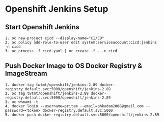 # Openshift Jenkins Setup

## Start Openshift Jenkins

    1. oc new-project cicd --display-name="CI/CD"
    2. oc policy add-role-to-user edit system:serviceaccount:cicd:jenkins -n cicd
    3. oc process -f cicd.yaml | oc create -f - -n cicd

## Push Docker Image to OS Docker Registry & ImageStream

    1. docker tag twtmt/openshift/jenkins-2.89 docker-registry.default.svc:5000/openshift/jenkins-2.89
    2. oc tag twtmt/openshift/jenkins-2.89 docker-registry.default.svc:5000/openshift/jenkins-2.89
    3. oc whoami -t
    4. docker login --username=pritam --email=phkadam2008@gmail.com --password=<token> docker-registry.default.svc:5000
    5. docker push docker-registry.default.svc:5000/openshift/jenkins-2.89